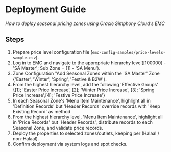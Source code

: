 # Deployment Guide

_How to deploy seasonal pricing zones using Oracle Simphony Cloud's EMC_

## Steps

1. Prepare price level configuration file (`emc-config-samples/price-levels-sample.csv`).
2. Log in to EMC and navigate to the appropriate hierarchy level([100000] - 'SA Master'; Sub Zone = [1] - 'SA Menu').
3. Zone Configuration "Add Seasonal Zones within the 'SA Master' Zone {'Easter', 'Winter', 'Spring', 'Festive & B2W'}.
4. From the highest hierarchy level, add the following 'Effective Groups' {[1]; 'Easter Price Increase', [2]; 'Winter Price Increase', [3]; 'Spring Price Increase',[4]; 'Festive Price Increase'}
5. In each Seasonal Zone's 'Menu Item Maintenance', highlight all in 'Definition Records' but 'Header Records' override records with 'Keep Existing Record' as method
6. From the highest hierarchy level, 'Menu Item Maintenance', highlight all in 'Price Records' but 'Header Records', distribute records to each Seasonal Zone, and validate price records.
7. Deploy the properties to selected zones/outlets, keeping per (Halaal / non-Halaal).
8. Confirm deployment via system logs and spot checks.
